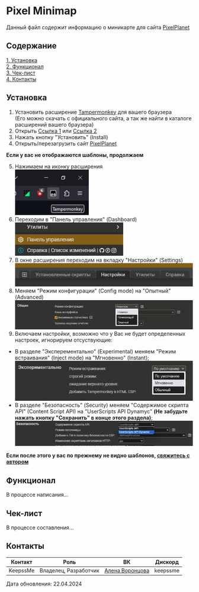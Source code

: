 # Pixel Minimap
Данный файл содержит информацию о миникарте для сайта [PixelPlanet](https://pixelplanet.fun)  

## Содержание
[1. Установка](#installation)  
[2. Функционал](#functional)  
[3. Чек-лист](#checklist)  
[4. Контакты](#contacts)  

## <a id="installation">Установка</a>
1. Установить расширение [Tampermonkey](https://www.tampermonkey.net) для вашего браузера  
(Его можно скачать с официального сайта, а так же найти в каталоге расширений вашего браузера)  
2. Открыть [Ссылка 1](https://github.com/KeepssMe/PixelMinimap/raw/master/minimap.user.js) или [Ссылка 2](https://raw.githubusercontent.com/KeepssMe/PixelMinimap/master/minimap.user.js)
3. Нажать кнопку "Установить" (Install)
4. Открыть/перезагрузить сайт [PixelPlanet](https://pixelplanet.fun)  

__Если у вас не отображаются шаблоны, продолжаем__  

5. Нажимаем на иконку расширения  
![Install screen 1](../../files/configuration/step1.png)  
6. Переходим в "Панель управления" (Dashboard)  
![Install screen 2](../../files/configuration/step2_ru.png)  
7. В окне раcширения переходим на вкладку "Настройки" (Settings)  
![Install screen 3](../../files/configuration/step3_ru.png)  
8. Меняем "Режим конфигурации" (Config mode) на "Опытный" (Advanced)  
![Install screen 4](../../files/configuration/step4_ru.png)  
9. Включаем настройки, возможно что у Вас не будет определенных настроек, игнорируем отсуствующие:  
- В разделе "Эксперементально" (Experimental) меняем "Режим встраивания" (Inject mode) на "Мгновенно" (Instant);  
![Install screen 5_1](../../files/configuration/step5_1_ru.png)  
- В разделе "Безопасность" (Security) меняем "Содержимое скрипта API" (Content Script API) на "UserScripts API Dynamyc" __(Не забудьте нажать кнопку "Сохранить" в конце этого раздела)__;  
![Install screen 5_2](../../files/configuration/step5_2_ru.png)  

__Если после этого у вас по прежнему не видно шаблонов, [свяжитесь с автором](#contacts)__

## <a id="functional">Функционал</a>
В процессе написания...

## <a id="checklist">Чек-лист</a>
В процессе составления...

## <a id="contacts">Контакты</a>
|Контакт  |Роль                 |ВК                                            |Дискорд |
|:-------:|:-------------------:|:--------------------------------------------:|:------:|
|KeepssMe |Владелец, Разработчик|[Алена Воронцова](https://vk.com/alenacrowkar)|keepssme|

Дата обновления: 22.04.2024